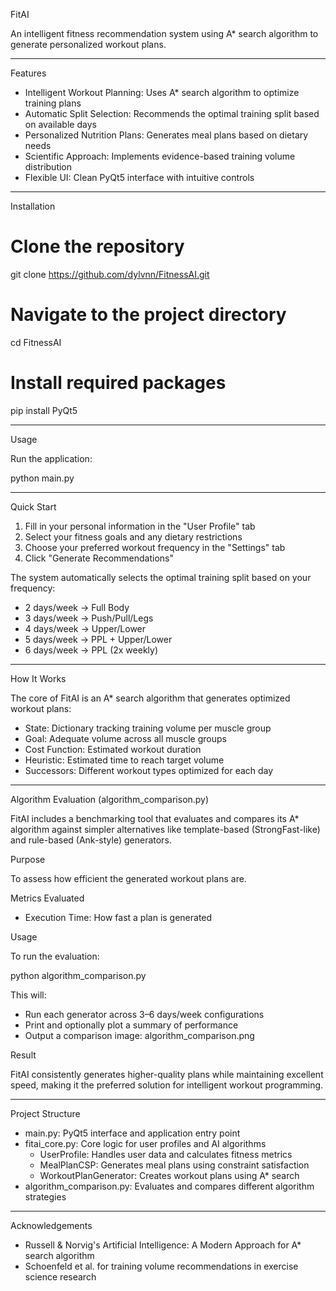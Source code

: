 FitAI

An intelligent fitness recommendation system using A* search algorithm to generate personalized workout plans.

--------------------------------------------------------------------------------

Features

- Intelligent Workout Planning: Uses A* search algorithm to optimize training plans  
- Automatic Split Selection: Recommends the optimal training split based on available days  
- Personalized Nutrition Plans: Generates meal plans based on dietary needs  
- Scientific Approach: Implements evidence-based training volume distribution  
- Flexible UI: Clean PyQt5 interface with intuitive controls  

--------------------------------------------------------------------------------

Installation

# Clone the repository
git clone https://github.com/dylvnn/FitnessAI.git

# Navigate to the project directory
cd FitnessAI

# Install required packages
pip install PyQt5

--------------------------------------------------------------------------------

Usage

Run the application:

python main.py

--------------------------------------------------------------------------------

Quick Start

1. Fill in your personal information in the "User Profile" tab  
2. Select your fitness goals and any dietary restrictions  
3. Choose your preferred workout frequency in the "Settings" tab  
4. Click "Generate Recommendations"

The system automatically selects the optimal training split based on your frequency:

- 2 days/week → Full Body  
- 3 days/week → Push/Pull/Legs  
- 4 days/week → Upper/Lower  
- 5 days/week → PPL + Upper/Lower  
- 6 days/week → PPL (2x weekly)  

--------------------------------------------------------------------------------

How It Works

The core of FitAI is an A* search algorithm that generates optimized workout plans:

- State: Dictionary tracking training volume per muscle group  
- Goal: Adequate volume across all muscle groups  
- Cost Function: Estimated workout duration  
- Heuristic: Estimated time to reach target volume  
- Successors: Different workout types optimized for each day  

--------------------------------------------------------------------------------

Algorithm Evaluation (algorithm_comparison.py)

FitAI includes a benchmarking tool that evaluates and compares its A* algorithm against simpler alternatives like template-based (StrongFast-like) and rule-based (Ank-style) generators.

Purpose

To assess how efficient the generated workout plans are.

Metrics Evaluated

- Execution Time: How fast a plan is generated  

Usage

To run the evaluation:

python algorithm_comparison.py

This will:
- Run each generator across 3–6 days/week configurations
- Print and optionally plot a summary of performance
- Output a comparison image: algorithm_comparison.png

Result

FitAI consistently generates higher-quality plans while maintaining excellent speed, making it the preferred solution for intelligent workout programming.

--------------------------------------------------------------------------------

Project Structure

- main.py: PyQt5 interface and application entry point  
- fitai_core.py: Core logic for user profiles and AI algorithms  
  - UserProfile: Handles user data and calculates fitness metrics  
  - MealPlanCSP: Generates meal plans using constraint satisfaction  
  - WorkoutPlanGenerator: Creates workout plans using A* search  
- algorithm_comparison.py: Evaluates and compares different algorithm strategies  

--------------------------------------------------------------------------------

Acknowledgements

- Russell & Norvig's Artificial Intelligence: A Modern Approach for A* search algorithm  
- Schoenfeld et al. for training volume recommendations in exercise science research
